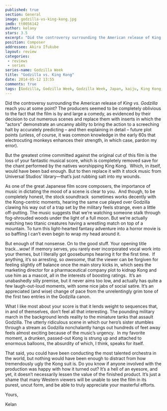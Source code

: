 ```yaml
---
published: true
section: General
image: godzilla-vs-king-kong.jpg
imdb: tt0056142
author: kelany 
stars: 3.5
excerpt: "Did the controversy surrounding the American release of King vs. Godzilla reach you at some point?"
position: Composer
addressee: Akira Ifukube
layout: review
categories: 
 - reviews
 - series
series-name: Godzilla Week
title: "Godzilla vs. King Kong"
date: 2014-05-12 13:55
comments: true
tags: [Godzilla, Godzilla Week, Godzilla Week, Japan, kaiju, King Kong, Letters, monsters]
---
```

<p>Did the controversy surrounding the American release of <em>King vs. Godzilla </em>reach you at some point? The producers seemed to be completely oblivious to the fact that the film is by and large a comedy, as evidenced by their decision to cut numerous scenes and replace them with inserts in which the &#8220;actors&#8221; demonstrate an uncanny ability to bring the action to a screeching halt by accurately predicting &ndash; and then explaining in detail &ndash; future plot points (unless, of course, it was common knowledge in the early 60s that electrocuting monkeys enhances their strength, in which case, pardon my error). &nbsp;</p>
<p>But the greatest crime committed against the original cut of this film is the loss of your fantastic musical score, which is completely removed save for the chant performed by the natives worshipping King Kong.&nbsp; Which, in itself, would have been bad enough. But to then replace it with it stock music from Universal Studios&#8217; library&mdash;that&rsquo;s just rubbing salt into my wounds. &nbsp;</p>
<p>As one of the great Japanese film score composers, the importance of music in dictating the mood of a scene is clear to you.&nbsp; And though, to be completely honest, the stock soundtrack&nbsp; sometimes works decently with the Kong-centric moments, hearing the same cue played over Godzilla clawing his way out of a trap set by the military feels strange, even a little off-putting. The music suggests that we&#8217;re watching someone stalk through fog-shrouded woods under the light of a full moon. But we&rsquo;re actually watching two titanic creatures having a wrestling match on top of a mountain. To turn this light-hearted fantasy adventure into a horror movie is so baffling I can&#8217;t even begin to wrap my head around it.</p>
<p>But enough of that nonsense. On to the good stuff. Your opening title track&#8230;wow! If memory serves, you rarely ever incorporated vocal work into your themes, but I literally got goosebumps hearing it for the first time.&nbsp; If anything, it&#8217;s so arresting, so <em>awesome</em>, that the viewer can be forgiven for feeling slightly off balance once the main story kicks in, which sees the marketing director for a pharmaceutical company plot to kidnap Kong and use him as a mascot, all in the interests of boosting ratings.&nbsp; It&#8217;s an unabashedly silly premise, but it never aims too low, and actually has quite a few laugh-out-loud moments, with some nice jabs of social satire. It&#8217;s an appreciated (and wise) change of pace from the unrelentingly grim tone of the first two entries in the Godzilla canon. &nbsp;</p>
<p>What I like most about your score is that it lends weight to sequences that, in and of themselves, don&#8217;t feel all that interesting. The pounding military march in the background lends reality to the miniature tanks that assault Godzilla. The utterly ridiculous scene in which our hero&#8217;s sister stumbles through a stream as Godzilla nonchalantly hangs out hundreds of feet away feels almost exciting because of the music&#8217;s urgency.&nbsp; In my favorite moment, a drunken, passed-out Kong is strung up and attached to enormous balloons, the absurdity of which, I think, speaks for itself.</p>
<p>That said, you could have been conducting the most talented orchestra in the world, but nothing would have been enough to distract from how tremendously ugly the Kong suit is. Do you know if anyone involved with the production was happy with how it turned out? It&#8217;s a hell of an eyesore, and yet, it doesn&rsquo;t necessarily lessen the value of the finished product. It&#8217;s just a shame that many Western viewers will be unable to see the film in its purest, uncut form, and be able to truly appreciate your masterful efforts.</p>
<p>Yours,&nbsp;</p>
<p>Kelan</p>

